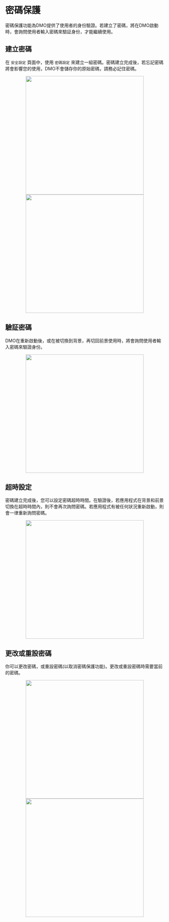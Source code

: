 # 密碼保護

密碼保護功能為DMO提供了使用者的身份驗證。若建立了密碼，將在DMO啟動時，會詢問使用者輸入密碼來驗証身份，才能繼續使用。

## 建立密碼

在 `安全設定` 頁面中，使用 `密碼設定` 來建立一組密碼。密碼建立完成後，若忘記密碼將會影響您的使用，DMO不會儲存你的原始密碼，請務必記住密碼。

<div align="center">

<img src="imgs/password-1.png" alt="" width="375">

 

<img src="imgs/password-2.png" alt="" width="375">

</div>

## 驗証密碼

DMO在重新啟動後，或在被切換到背景，再切回前景使用時，將會詢問使用者輸入密碼來驗證身份。

<div align="center">

<img src="imgs/password-4.png" alt="" width="375">

</div>

## 超時設定

密碼建立完成後，您可以設定密碼超時時間。在驗證後，若應用程式在背景和前景切換在超時時間內，則不會再次詢問密碼。若應用程式有被任何狀況重新啟動，則會一律重新詢問密碼。

<div align="center">

<img src="imgs/password-3.png" alt="" width="375">

</div>

## 更改或重設密碼

你可以更改密碼，或重設密碼(以取消密碼保護功能)。更改或重設密碼時需要當前的密碼。

<div align="center">

<img src="imgs/password-6.png" alt="" width="375">

 

<img src="imgs/password-5.png" alt="" width="375">

</div>
